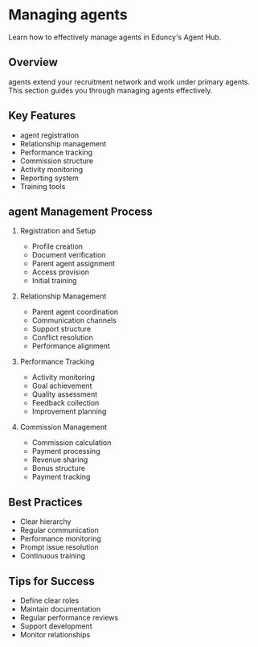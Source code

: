 # Managing agents

Learn how to effectively manage agents in Eduncy's Agent Hub.

## Overview

agents extend your recruitment network and work under primary agents. This section guides you through managing agents effectively.

## Key Features

- agent registration
- Relationship management
- Performance tracking
- Commission structure
- Activity monitoring
- Reporting system
- Training tools

## agent Management Process

1. Registration and Setup

   - Profile creation
   - Document verification
   - Parent agent assignment
   - Access provision
   - Initial training

2. Relationship Management

   - Parent agent coordination
   - Communication channels
   - Support structure
   - Conflict resolution
   - Performance alignment

3. Performance Tracking

   - Activity monitoring
   - Goal achievement
   - Quality assessment
   - Feedback collection
   - Improvement planning

4. Commission Management
   - Commission calculation
   - Payment processing
   - Revenue sharing
   - Bonus structure
   - Payment tracking

## Best Practices

- Clear hierarchy
- Regular communication
- Performance monitoring
- Prompt issue resolution
- Continuous training

## Tips for Success

- Define clear roles
- Maintain documentation
- Regular performance reviews
- Support development
- Monitor relationships
